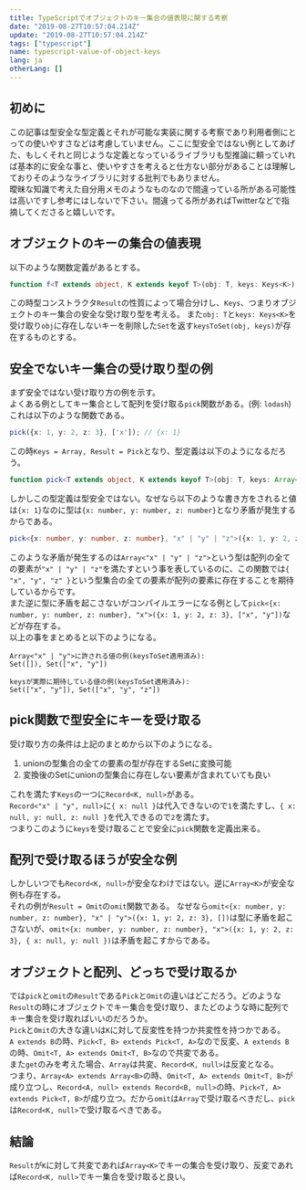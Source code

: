 ```yaml
---
title: TypeScriptでオブジェクトのキー集合の値表現に関する考察
date: "2019-08-27T10:57:04.214Z"
update: "2019-08-27T10:57:04.214Z"
tags: ["typescript"]
name: typescript-value-of-object-keys
lang: ja
otherLang: []
---
```


## 初めに
この記事は型安全な型定義とそれが可能な実装に関する考察であり利用者側にとっての使いやすさなどは考慮していません。ここに型安全ではない例としてあげた、もしくそれと同じような定義となっているライブラリも型推論に頼っていれば基本的に安全な事と、使いやすさを考えると仕方ない部分があることは理解しておりそのようなライブラリに対する批判でもありません。  
曖昧な知識で考えた自分用メモのようなものなので間違っている所がある可能性は高いですし参考にはしないで下さい。間違ってる所があればTwitterなどで指摘してくださると嬉しいです。

## オブジェクトのキーの集合の値表現
以下のような関数定義があるとする。

```ts
function f<T extends object, K extends keyof T>(obj: T, keys: Keys<K>): Result<T, K>;
```

この時型コンストラクタ`Result`の性質によって場合分けし、`Keys`、つまりオブジェクトのキー集合の安全な受け取り型を考える。
また`obj: T`と`keys: Keys<K>`を受け取り`obj`に存在しないキーを削除した`Set`を返す`keysToSet(obj, keys)`が存在するものとする。

## 安全でないキー集合の受け取り型の例
まず安全ではない受け取り方の例を示す。  
よくある例としてキー集合として配列を受け取る`pick`関数がある。(例: `lodash`)
これは以下のような関数である。

```ts
pick({x: 1, y: 2, z: 3}, ['x']); // {x: 1}
```

この時`Keys = Array, Result = Pick`となり、型定義は以下のようになるだろう。

```ts
function pick<T extends object, K extends keyof T>(obj: T, keys: Array<K>): Pick<T, K>;
```

しかしこの型定義は型安全ではない。なぜなら以下のような書き方をされると値は`{x: 1}`なのに型は`{x: number, y: number, z: number}`となり矛盾が発生するからである。  

```ts
pick<{x: number, y: number, z: number}, "x" | "y" | "z">({x: 1, y: 2, z: 3}, ["x"]);
```

このような矛盾が発生するのは`Array<"x" | "y" | "z">`という型は配列の全ての要素が`"x" | "y" | "z"`を満たすという事を表しているのに、この関数では`{ "x", "y", "z" }`という型集合の全ての要素が配列の要素に存在することを期待しているからです。  
また逆に型に矛盾を起こさないがコンパイルエラーになる例として`pick<{x: number, y: number, z: number}, "x">({x: 1, y: 2, z: 3}, ["x", "y"])`などが存在する。  
以上の事をまとめると以下のようになる。

```
Array<"x" | "y">に許される値の例(keysToSet適用済み):
Set([]), Set(["x", "y"])

keysが実際に期待している値の例(keysToSet適用済み):
Set(["x", "y"]), Set(["x", "y", "z"])
```

## pick関数で型安全にキーを受け取る
受け取り方の条件は上記のまとめから以下のようになる。

1. unionの型集合の全ての要素の型が存在するSetに変換可能
2. 変換後のSetにunionの型集合に存在しない要素が含まれていても良い

これを満たす`Keys`の一つに`Record<K, null>`がある。  
`Record<"x" | "y", null>`に`{ x: null }`は代入できないので`1`を満たすし、`{ x: null, y: null, z: null }`を代入できるので`2`を満たす。  
つまりこのように`keys`を受け取ることで安全に`pick`関数を定義出来る。

## 配列で受け取るほうが安全な例
しかしいつでも`Record<K, null>`が安全なわけではない。逆に`Array<K>`が安全な例も存在する。  
それの例が`Result = Omit`の`omit`関数である。
なぜなら`omit<{x: number, y: number, z: number}, "x" | "y">({x: 1, y: 2, z: 3}, [])`は型に矛盾を起こさないが、`omit<{x: number, y: number, z: number}, "x">({x: 1, y: 2, z: 3}, { x: null, y: null })`は矛盾を起こすからである。  

## オブジェクトと配列、どっちで受け取るか
では`pick`と`omit`の`Result`である`Pick`と`Omit`の違いはどこだろう。どのような`Result`の時にオブジェクトでキー集合を受け取り、またどのような時に配列でキー集合を受け取ればいいのだろうか。  
`Pick`と`Omit`の大きな違いは`K`に対して反変性を持つか共変性を持つかである。  
`A extends B`の時、`Pick<T, B> extends Pick<T, A>`なので反変、`A extends B`の時、`Omit<T, A> extends Omit<T, B>`なので共変である。  
また`get`のみを考えた場合、`Array`は共変、`Record<K, null>`は反変となる。  
つまり、`Array<A> extends Array<B>`の時、`Omit<T, A> extends Omit<T, B>`が成り立つし、`Record<A, null> extends Record<B, null>`の時、`Pick<T, A> extends Pick<T, B>`が成り立つ。だから`omit`は`Array`で受け取るべきだし、`pick`は`Record<K, null>`で受け取るべきである。

## 結論
`Result`が`K`に対して共変であれば`Array<K>`でキーの集合を受け取り、反変であれば`Record<K, null>`でキー集合を受け取ると良い。
